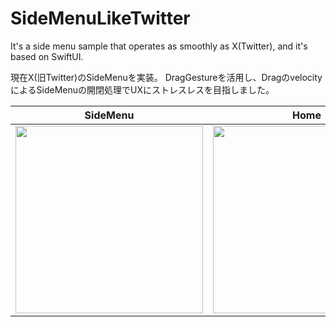 # SideMenuLikeTwitter
It's a side menu sample that operates as smoothly as X(Twitter), and it's based on SwiftUI.

現在X(旧Twitter)のSideMenuを実装。
DragGestureを活用し、DragのvelocityによるSideMenuの開閉処理でUXにストレスレスを目指しました。

|SideMenu|Home|Movie|
|-|-|:-:|
|<img src="https://github.com/boardguy1024/SideMenuLikeTwitter/assets/13864469/a02f870a-0765-451c-9b73-5a03af694d94" width="300">|<img src="https://github.com/boardguy1024/SideMenuLikeTwitter/assets/13864469/2e675f05-ddc8-43d5-b6c9-8d9ce081476f" width="300">|<video src="https://github.com/boardguy1024/SideMenuLikeTwitter/assets/13864469/4e4a0f99-f96d-444d-965a-2e05317937a7">|





